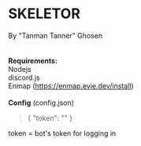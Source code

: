 # SKELETOR
By "Tanman Tanner" Ghosen<br>
<br><br>
<b>Requirements:</b>
<br>Nodejs
<br>discord.js
<br>Enmap (https://enmap.evie.dev/install)
<br><br>
<b>Config</b>
(config.json)<br>
<blockquote>{
	"token": ""
}
</blockquote>
token = bot's token for logging in
